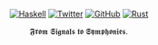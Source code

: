 <p align="center">
  <a href="https://www.haskell.org/"><img src="https://img.shields.io/badge/Haskell--ffffff.svg?style=social&logo=Haskell" alt="Haskell"></a>
  <a href="https://twitter.com/raptazure"><img src="https://img.shields.io/twitter/follow/raptazure.svg?style=social" alt="Twitter"></a>
  <a href="https://github.com/raptazure?tab=followers"><img src="https://img.shields.io/github/followers/raptazure.svg?label=Follow%20@raptazure&style=social" alt="GitHub"></a>
  <a href="https://www.rust-lang.org/"><img src="https://img.shields.io/badge/Rust--ffffff.svg?style=social&logo=Rust" alt="Rust"></a>
</p>
<p align="center">
  𝕱𝖗𝖔𝖒 𝕾𝖎𝖌𝖓𝖆𝖑𝖘 𝖙𝖔 𝕾𝖞𝖒𝖕𝖍𝖔𝖓𝖎𝖊𝖘.
</p>

<!--
**raptazure/raptazure** is a ✨ _special_ ✨ repository because its `README.md` (this file) appears on your GitHub profile.
-->

